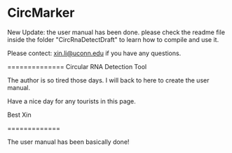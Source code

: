 # CircMarker

New Update: the user manual has been done. please check the readme file inside the folder "CircRnaDetectDraft" to learn how to compile and use it.

Please contect: xin.li@uconn.edu if you have any questions.

==============
Circular RNA Detection Tool

The author is so tired those days. I will back to here to create the user manual. 

Have a nice day for any tourists in this page. 

Best
Xin

=============

The user manual has been basically done!
